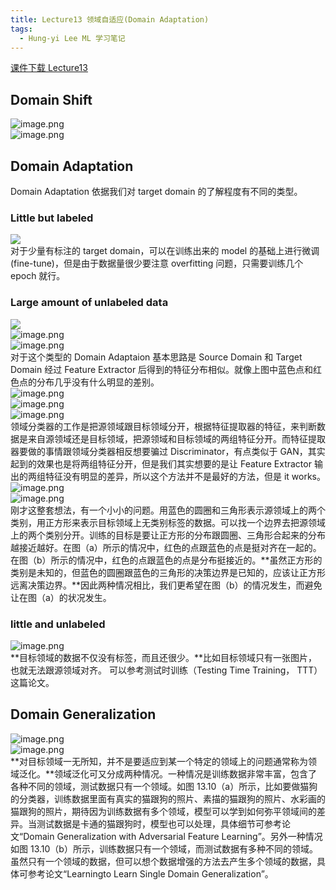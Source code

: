 ```yaml
---
title: Lecture13 领域自适应(Domain Adaptation)
tags:
  - Hung-yi Lee ML 学习笔记
---
```


[课件下载 Lecture13](https://speech.ee.ntu.edu.tw/~hylee/ml/ml2021-course-data/da_v6.pdf)

## Domain Shift

![image.png](https://yeyi0003.oss-cn-hangzhou.aliyuncs.com/1721361678664-591dbc75-297a-4db3-895a-4a03680dcd5d.png)<br />![image.png](https://yeyi0003.oss-cn-hangzhou.aliyuncs.com/1721361961147-a278c14b-62f9-4db7-9070-184403f8fa17.png)

## Domain Adaptation

Domain Adaptation 依据我们对 target domain 的了解程度有不同的类型。

### Little but labeled

![](https://yeyi0003.oss-cn-hangzhou.aliyuncs.com/1721382997821-77ee13c2-af6e-4685-bc8b-cbdf2ed936f4.png)<br />对于少量有标注的 target domain，可以在训练出来的 model 的基础上进行微调(fine-tune)，但是由于数据量很少要注意 overfitting 问题，只需要训练几个 epoch 就行。

### Large amount of unlabeled data

![](https://yeyi0003.oss-cn-hangzhou.aliyuncs.com/1721383190499-ea39514c-5a13-4709-907a-a24f1a0ff898.png)<br />![image.png](https://yeyi0003.oss-cn-hangzhou.aliyuncs.com/1721383218090-aa3be8f5-a905-4224-adfa-038d4a8d0969.png)<br />![image.png](https://yeyi0003.oss-cn-hangzhou.aliyuncs.com/1721383389588-fa0e3efd-07ea-4e8b-9e80-9a0768ffa01f.png)<br />对于这个类型的 Domain Adaptaion 基本思路是 Source Domain 和 Target Domain 经过 Feature Extractor 后得到的特征分布相似。就像上图中蓝色点和红色点的分布几乎没有什么明显的差别。<br />![image.png](https://yeyi0003.oss-cn-hangzhou.aliyuncs.com/1721383616826-bb3ad9bb-eaf1-42be-bc78-35faf870d5e2.png)<br />![image.png](https://yeyi0003.oss-cn-hangzhou.aliyuncs.com/1721384946800-6dd35110-1140-48a4-b77a-c373f03f1f15.png)<br />![image.png](https://yeyi0003.oss-cn-hangzhou.aliyuncs.com/1721387025804-b88e1d3c-4209-4f4c-961a-23204c13fa27.png)<br />领域分类器的工作是把源领域跟目标领域分开，根据特征提取器的特征，来判断数据是来自源领域还是目标领域，把源领域和目标领域的两组特征分开。而特征提取器要做的事情跟领域分类器相反想要骗过 Discriminator，有点类似于 GAN，其实起到的效果也是将两组特征分开，但是我们其实想要的是让 Feature Extractor 输出的两组特征没有明显的差异，所以这个方法并不是最好的方法，但是 it works。<br />![image.png](https://yeyi0003.oss-cn-hangzhou.aliyuncs.com/1721447172927-277ff5b0-871a-49f0-b084-73a14b53c591.png)<br />![image.png](https://yeyi0003.oss-cn-hangzhou.aliyuncs.com/1721447206960-5a5fb099-1ece-4a23-a2dd-bf160e30cba0.png)<br />刚才这整套想法，有一个小小的问题。用蓝色的圆圈和三角形表示源领域上的两个类别，用正方形来表示目标领域上无类别标签的数据。可以找一个边界去把源领域上的两个类别分开。训练的目标是要让正方形的分布跟圆圈、三角形合起来的分布越接近越好。在图（a）所示的情况中，红色的点跟蓝色的点是挺对齐在一起的。在图（b）所示的情况中，红色的点跟蓝色的点是分布挺接近的。**虽然正方形的类别是未知的，但蓝色的圆圈跟蓝色的三角形的决策边界是已知的，应该让正方形远离决策边界。**因此两种情况相比，我们更希望在图（b）的情况发生，而避免让在图（a）的状况发生。

### little and unlabeled

![image.png](https://yeyi0003.oss-cn-hangzhou.aliyuncs.com/1721447656563-47160f91-3dee-4f74-baca-5002cfc2b176.png)<br />**目标领域的数据不仅没有标签，而且还很少。**比如目标领域只有一张图片，也就无法跟源领域对齐。 可以参考测试时训练（Testing Time Training， TTT）这篇论文。

## Domain Generalization

![image.png](https://yeyi0003.oss-cn-hangzhou.aliyuncs.com/1721448019959-e810031b-2fe8-4ec9-aedc-856855395df4.png)<br />![image.png](https://yeyi0003.oss-cn-hangzhou.aliyuncs.com/1721448053874-ff54aae6-a72d-4544-861c-abdbf1fd6a19.png)<br />**对目标领域一无所知，并不是要适应到某一个特定的领域上的问题通常称为领域泛化。**领域泛化可又分成两种情况。一种情况是训练数据非常丰富，包含了各种不同的领域，测试数据只有一个领域。如图 13.10（a）所示，比如要做猫狗的分类器，训练数据里面有真实的猫跟狗的照片、素描的猫跟狗的照片、水彩画的猫跟狗的照片，期待因为训练数据有多个领域，模型可以学到如何弥平领域间的差异。当测试数据是卡通的猫跟狗时，模型也可以处理，具体细节可参考论文“Domain Generalization with Adversarial Feature Learning”。另外一种情况如图 13.10（b）所示，训练数据只有一个领域，而测试数据有多种不同的领域。虽然只有一个领域的数据，但可以想个数据增强的方法去产生多个领域的数据，具体可参考论文“Learningto Learn Single Domain Generalization”。
